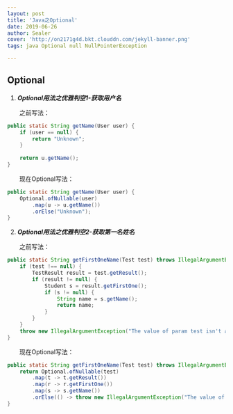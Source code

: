 ```yaml
---
layout: post
title: 'Java之Optional'
date: 2019-06-26
author: Sealer
cover: 'http://on2171g4d.bkt.clouddn.com/jekyll-banner.png'
tags: java Optional null NullPointerException  

---
```


## Optional
  1. **_Optional用法之优雅判空1-获取用户名_**
  
  　　之前写法：
  
  ```java
  public static String getName(User user) {
      if (user == null) {
          return "Unknown";
      }
      
      return u.getName();
  }
  ```
  
  　　现在Optional写法：
  ```java
  public static String getName(User user) {
      Optional.ofNullable(user)
          .map(u -> u.getName())
          .orElse("Unknown");
  }
  ```
  
  2. **_Optional用法之优雅判空2-获取第一名姓名_**
  
  　　之前写法：
  
  ```java
  public static String getFirstOneName(Test test) throws IllegalArgumentException {
      if (test !== null) {
          TestResult result = test.getResult();
          if (result != null) {
              Student s = result.getFirstOne();
              if (s != null) {
                  String name = s.getName();
                  return name;
              }
          }
      }
      throw new IllegalArgumentException("The value of param test isn't available.");
  }
  ```
  　　现在Optional写法：
  ```java
  public static String getFirstOneName(Test test) throws IllegalArgumentException {
      return Optional.ofNullable(test)
          .map(t -> t.getResult())
          .map(r -> r.getFirstOne())
          .map(s -> s.getName())
          .orElse(() -> throw new IllegalArgumentException("The value of param test isn't available."));
  }
  ```
  
